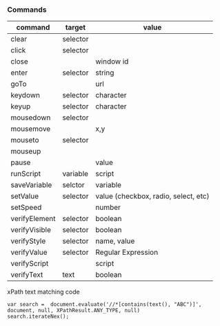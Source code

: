### Commands

| command      | target   | value
| ------------ | -------- | -----------------------------------------------
|clear         | selector |
|click         | selector |
|close         |          | window id
|enter         | selector | string
|goTo          |          | url
|keydown       | selector | character
|keyup         | selector | character
|mousedown     | selector |
|mousemove     |          | x,y
|mouseto       | selector |
|mouseup       |          |
|pause         |          | value
|runScript     | variable | script
|saveVariable  | selctor  | variable
|setValue      | selector | value (checkbox, radio, select, etc)
|setSpeed      |          | number
|verifyElement | selector | boolean
|verifyVisible | selector | boolean
|verifyStyle   | selector | name, value
|verifyValue   | selector | Regular Expression
|verifyScript  |          | script
|verifyText    | text     | boolean

xPath text matching code
```
var search =  document.evaluate('//*[contains(text(), "ABC")]', document, null, XPathResult.ANY_TYPE, null)
search.iterateNex();
```
